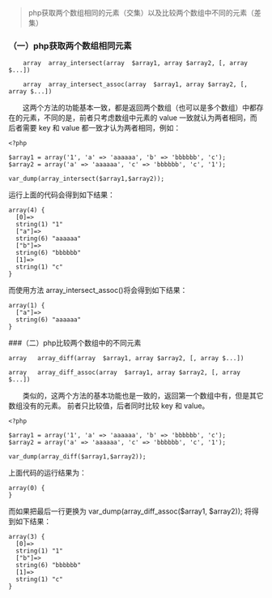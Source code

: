 > php获取两个数组相同的元素（交集）以及比较两个数组中不同的元素（差集）

### （一）php获取两个数组相同元素

		array  array_intersect(array  $array1, array $array2, [, array $...])    
			
		array  array_intersect_assoc(array  $array1, array $array2, [, array $...])  

　　这两个方法的功能基本一致，都是返回两个数组（也可以是多个数组）中都存在的元素，不同的是，前者只考虑数组中元素的 value 一致就认为两者相同，而后者需要 key 和 value 都一致才认为两者相同，例如：

	<?php
	 
	$array1 = array('1', 'a' => 'aaaaaa', 'b' => 'bbbbbb', 'c');
	$array2 = array('a' => 'aaaaaa', 'c' => 'bbbbbb', 'c', '1');
	 
	var_dump(array_intersect($array1,$array2));

运行上面的代码会得到如下结果：

	array(4) {
	  [0]=>
	  string(1) "1"
	  ["a"]=>
	  string(6) "aaaaaa"
	  ["b"]=>
	  string(6) "bbbbbb"
	  [1]=>
	  string(1) "c"
	}

而使用方法 array_intersect_assoc()将会得到如下结果：

	array(1) {
	  ["a"]=>
	  string(6) "aaaaaa"
	}
 
###（二）php比较两个数组中的不同元素

	array   array_diff(array  $array1, array $array2, [, array $...])
	
	array   array_diff_assoc(array  $array1, array $array2, [, array $...])

　　类似的，这两个方法的基本功能也是一致的，返回第一个数组中有，但是其它数组没有的元素。 前者只比较值，后者同时比较 key 和 value。　


	<?php
	 
	$array1 = array('1', 'a' => 'aaaaaa', 'b' => 'bbbbbb', 'c');
	$array2 = array('a' => 'aaaaaa', 'c' => 'bbbbbb', 'c', '1');
 
	var_dump(array_diff($array1,$array2));
	
 上面代码的运行结果为：


	array(0) {
	}
	
 而如果把最后一行更换为  var_dump(array_diff_assoc($array1, $array2));   将得到如下结果：

	array(3) {
	  [0]=>
	  string(1) "1"
	  ["b"]=>
	  string(6) "bbbbbb"
	  [1]=>
	  string(1) "c"
	}
